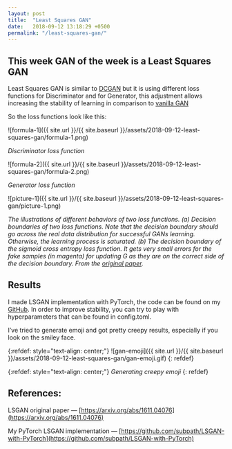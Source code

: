 ```yaml
---
layout: post
title:  "Least Squares GAN"
date:   2018-09-12 13:18:29 +0500
permalink: "/least-squares-gan/"
---
```


## This week GAN of the week is a Least Squares GAN

Least Squares GAN is similar to [DCGAN](https://medium.com/cindicator/introduction-to-the-gan-of-the-week-e271e71ab8ff) but it is using different loss functions for Discriminator and for Generator, this adjustment allows increasing the stability of learning in comparison to [vanilla GAN](https://subpath.github.io/data-blog//vanilla-gan)

So the loss functions look like this:

![formula-1]({{ site.url }}/{{ site.baseurl }}/assets/2018-09-12-least-squares-gan/formula-1.png)

*Discriminator loss function*

![formula-2]({{ site.url }}/{{ site.baseurl }}/assets/2018-09-12-least-squares-gan/formula-2.png)

*Generator loss function*

![picture-1]({{ site.url }}/{{ site.baseurl }}/assets/2018-09-12-least-squares-gan/picture-1.png)

*The illustrations of different behaviors of two loss functions. (a) Decision boundaries of two loss functions. Note that the decision boundary should go across the real data distribution for successful GANs learning. Otherwise, the learning process is saturated. (b) The decision boundary of the sigmoid cross entropy loss function. It gets very small errors for the fake samples (in magenta) for updating G as they are on the correct side of the decision boundary. From the [original paper](https://arxiv.org/pdf/1611.04076.pdf).*

## Results

I made LSGAN implementation with PyTorch, the code can be found on my [GitHub](https://github.com/subpath/LSGAN-with-PyTorch). In order to improve stability, you can try to play with hyperparameters that can be found in config.toml.

I’ve tried to generate emoji and got pretty creepy results, especially if you look on the smiley face.

{:refdef: style="text-align: center;"}
![gan-emoji]({{ site.url }}/{{ site.baseurl }}/assets/2018-09-12-least-squares-gan/gan-emoji.gif)
{: refdef}

{:refdef: style="text-align: center;"}
*Generating creepy emoji*
{: refdef}

## References:

LSGAN original paper — [https://arxiv.org/abs/1611.04076](https://arxiv.org/abs/1611.04076)

My PyTorch LSGAN implementation — [https://github.com/subpath/LSGAN-with-PyTorch](https://github.com/subpath/LSGAN-with-PyTorch)